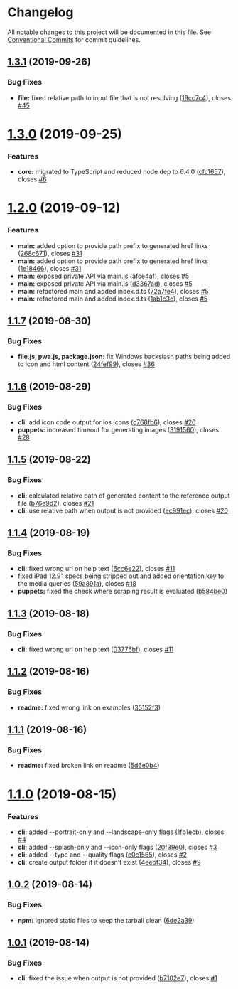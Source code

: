 # Changelog

All notable changes to this project will be documented in this file. See
[Conventional Commits](https://conventionalcommits.org) for commit guidelines.

## [1.3.1](https://github.com/onderceylan/pwa-asset-generator/compare/v1.3.0...v1.3.1) (2019-09-26)


### Bug Fixes

* **file:** fixed relative path to input file that is not resolving ([19cc7c4](https://github.com/onderceylan/pwa-asset-generator/commit/19cc7c4)), closes [#45](https://github.com/onderceylan/pwa-asset-generator/issues/45)

# [1.3.0](https://github.com/onderceylan/pwa-asset-generator/compare/v1.2.0...v1.3.0) (2019-09-25)


### Features

* **core:** migrated to TypeScript and reduced node dep to 6.4.0 ([cfc1657](https://github.com/onderceylan/pwa-asset-generator/commit/cfc1657)), closes [#6](https://github.com/onderceylan/pwa-asset-generator/issues/6)

# [1.2.0](https://github.com/onderceylan/pwa-asset-generator/compare/v1.1.7...v1.2.0) (2019-09-12)


### Features

* **main:** added option to provide path prefix to generated href links ([268c671](https://github.com/onderceylan/pwa-asset-generator/commit/268c671)), closes [#31](https://github.com/onderceylan/pwa-asset-generator/issues/31)
* **main:** added option to provide path prefix to generated href links ([1e18466](https://github.com/onderceylan/pwa-asset-generator/commit/1e18466)), closes [#31](https://github.com/onderceylan/pwa-asset-generator/issues/31)
* **main:** exposed private API via main.js ([afce4af](https://github.com/onderceylan/pwa-asset-generator/commit/afce4af)), closes [#5](https://github.com/onderceylan/pwa-asset-generator/issues/5)
* **main:** exposed private API via main.js ([d3367ad](https://github.com/onderceylan/pwa-asset-generator/commit/d3367ad)), closes [#5](https://github.com/onderceylan/pwa-asset-generator/issues/5)
* **main:** refactored main and added index.d.ts ([72a7fe4](https://github.com/onderceylan/pwa-asset-generator/commit/72a7fe4)), closes [#5](https://github.com/onderceylan/pwa-asset-generator/issues/5)
* **main:** refactored main and added index.d.ts ([1ab1c3e](https://github.com/onderceylan/pwa-asset-generator/commit/1ab1c3e)), closes [#5](https://github.com/onderceylan/pwa-asset-generator/issues/5)

## [1.1.7](https://github.com/onderceylan/pwa-asset-generator/compare/v1.1.6...v1.1.7) (2019-08-30)


### Bug Fixes

* **file.js, pwa.js, package.json:** fix Windows backslash paths being added to icon and html content ([24fef99](https://github.com/onderceylan/pwa-asset-generator/commit/24fef99)), closes [#36](https://github.com/onderceylan/pwa-asset-generator/issues/36)

## [1.1.6](https://github.com/onderceylan/pwa-asset-generator/compare/v1.1.5...v1.1.6) (2019-08-29)


### Bug Fixes

* **cli:** add icon code output for ios icons ([c768fb6](https://github.com/onderceylan/pwa-asset-generator/commit/c768fb6)), closes [#26](https://github.com/onderceylan/pwa-asset-generator/issues/26)
* **puppets:** increased timeout for generating images ([3191560](https://github.com/onderceylan/pwa-asset-generator/commit/3191560)), closes [#28](https://github.com/onderceylan/pwa-asset-generator/issues/28)

## [1.1.5](https://github.com/onderceylan/pwa-asset-generator/compare/v1.1.4...v1.1.5) (2019-08-22)


### Bug Fixes

* **cli:** calculated relative path of generated content to the reference output file ([b76e9d2](https://github.com/onderceylan/pwa-asset-generator/commit/b76e9d2)), closes [#21](https://github.com/onderceylan/pwa-asset-generator/issues/21)
* **cli:** use relative path when output is not provided ([ec991ec](https://github.com/onderceylan/pwa-asset-generator/commit/ec991ec)), closes [#20](https://github.com/onderceylan/pwa-asset-generator/issues/20)

## [1.1.4](https://github.com/onderceylan/pwa-asset-generator/compare/v1.1.3...v1.1.4) (2019-08-19)


### Bug Fixes

* **cli:** fixed wrong url on help text ([6cc6e22](https://github.com/onderceylan/pwa-asset-generator/commit/6cc6e22)), closes [#11](https://github.com/onderceylan/pwa-asset-generator/issues/11)
* fixed iPad 12.9" specs being stripped out and added orientation key to the media queries ([59a891a](https://github.com/onderceylan/pwa-asset-generator/commit/59a891a)), closes [#18](https://github.com/onderceylan/pwa-asset-generator/issues/18)
* **puppets:** fixed the check where scraping result is evaluated ([b584be0](https://github.com/onderceylan/pwa-asset-generator/commit/b584be0))

## [1.1.3](https://github.com/onderceylan/pwa-asset-generator/compare/v1.1.2...v1.1.3) (2019-08-18)


### Bug Fixes

* **cli:** fixed wrong url on help text ([03775bf](https://github.com/onderceylan/pwa-asset-generator/commit/03775bf)), closes [#11](https://github.com/onderceylan/pwa-asset-generator/issues/11)

## [1.1.2](https://github.com/onderceylan/pwa-asset-generator/compare/v1.1.1...v1.1.2) (2019-08-16)


### Bug Fixes

* **readme:** fixed wrong link on examples ([35152f3](https://github.com/onderceylan/pwa-asset-generator/commit/35152f3))

## [1.1.1](https://github.com/onderceylan/pwa-asset-generator/compare/v1.1.0...v1.1.1) (2019-08-16)


### Bug Fixes

* **readme:** fixed broken link on readme ([5d6e0b4](https://github.com/onderceylan/pwa-asset-generator/commit/5d6e0b4))

# [1.1.0](https://github.com/onderceylan/pwa-asset-generator/compare/v1.0.2...v1.1.0) (2019-08-15)


### Features

* **cli:** added --portrait-only and --landscape-only flags ([1fb1ecb](https://github.com/onderceylan/pwa-asset-generator/commit/1fb1ecb)), closes [#4](https://github.com/onderceylan/pwa-asset-generator/issues/4)
* **cli:** added --splash-only and --icon-only flags ([20f39e0](https://github.com/onderceylan/pwa-asset-generator/commit/20f39e0)), closes [#3](https://github.com/onderceylan/pwa-asset-generator/issues/3)
* **cli:** added --type and --quality flags ([c0c1565](https://github.com/onderceylan/pwa-asset-generator/commit/c0c1565)), closes [#2](https://github.com/onderceylan/pwa-asset-generator/issues/2)
* **cli:** create output folder if it doesn't exist ([4eebf34](https://github.com/onderceylan/pwa-asset-generator/commit/4eebf34)), closes [#9](https://github.com/onderceylan/pwa-asset-generator/issues/9)

## [1.0.2](https://github.com/onderceylan/pwa-asset-generator/compare/v1.0.1...v1.0.2) (2019-08-14)


### Bug Fixes

* **npm:** ignored static files to keep the tarball clean ([6de2a39](https://github.com/onderceylan/pwa-asset-generator/commit/6de2a39))

## [1.0.1](https://github.com/onderceylan/pwa-asset-generator/compare/v1.0.0...v1.0.1) (2019-08-14)


### Bug Fixes

* **cli:** fixed the issue when output is not provided ([b7102e7](https://github.com/onderceylan/pwa-asset-generator/commit/b7102e7)), closes [#1](https://github.com/onderceylan/pwa-asset-generator/issues/1)
